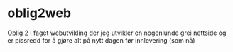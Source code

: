 # oblig2web
Oblig 2 i faget webutvikling der jeg utvikler en nogenlunde grei nettside og er pissredd for å gjøre alt på nytt dagen før innlevering (som nå)
